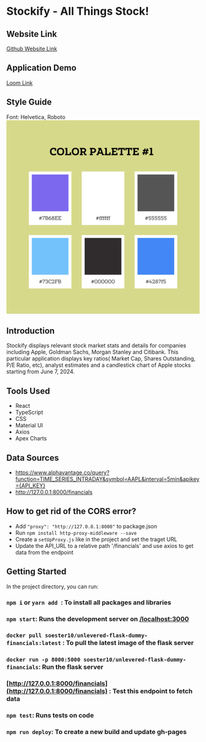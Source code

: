 # Stockify - All Things Stock!

## Website Link
[Github Website Link](https://winexwolf.github.io/apple-stock/)
## Application Demo
[Loom Link](https://www.loom.com/share/cfeb1a5a38a443f68930fe158b59b0fc?sid=dd0f0b66-d318-45f1-99aa-255a6d14d4a3)

## Style Guide
Font: Helvetica, Roboto
![Style Guide](https://github.com/WinexWolf/apple-stock/blob/801d0a2ae268af6d45b44366cc56d9ca87ceda96/apple-stock/src/assets/style-guide.png)

## Introduction

Stockify displays relevant stock market stats and details for companies including Apple, Goldman Sachs, Morgan Stanley and Citibank. This particular application displays key ratios( Market Cap, Shares Outstanding, P/E Ratio, etc), analyst estimates and a candlestick chart of Apple stocks starting from June 7, 2024.

## Tools Used

- React
- TypeScript
- CSS
- Material UI
- Axios
- Apex Charts

## Data Sources

- https://www.alphavantage.co/query?function=TIME_SERIES_INTRADAY&symbol=AAPL&interval=5min&apikey={API_KEY}
- http://127.0.0.1:8000/financials

## How to get rid of the CORS error?

- Add `"proxy": "http://127.0.0.1:8000"` to package.json
- Run `npm install http-proxy-middleware --save`
- Create a `setUpProxy.js` like in the project and set the traget URL
- Update the API_URL to a relative path '/financials' and use axios to get data from the endpoint

## Getting Started

In the project directory, you can run:
### `npm i` or `yarn add `: To install all packages and libraries
### `npm start`: Runs the development server on [/localhost:3000](http://localhost:3000/)
### `docker pull soester10/unlevered-flask-dummy-financials:latest` : To pull the latest image of the flask server
### `docker run -p 8000:5000 soester10/unlevered-flask-dummy-financials`: Run the flask server
### [http://127.0.0.1:8000/financials](http://127.0.0.1:8000/financials) : Test this endpoint to fetch data

### `npm test`: Runs tests on code
### `npm run deploy`: To create a new build and update gh-pages




